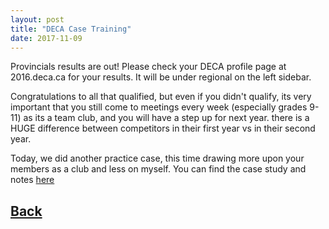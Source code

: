 ```yaml
---
layout: post
title: "DECA Case Training"
date: 2017-11-09
---
```

Provincials results are out!
Please check your DECA profile page at 2016.deca.ca for your results. It will be under regional on the left sidebar.

Congratulations to all that qualified, but even if you didn't qualify, its very important that you still come to meetings every week (especially grades 9-11) as its a team club, and you will have a step up for next year. there is a HUGE difference between competitors in their first year vs in their second year.

Today, we did another practice case, this time drawing more upon your members as a club and less on myself.  You can find the case study and notes [here](https://docs.google.com/document/d/1S5Of6WgQlbXg9dfZMOK9qad6MGJWKrzKhieq8pB52Wc/edit?usp=sharing)

## [Back](/blog)

